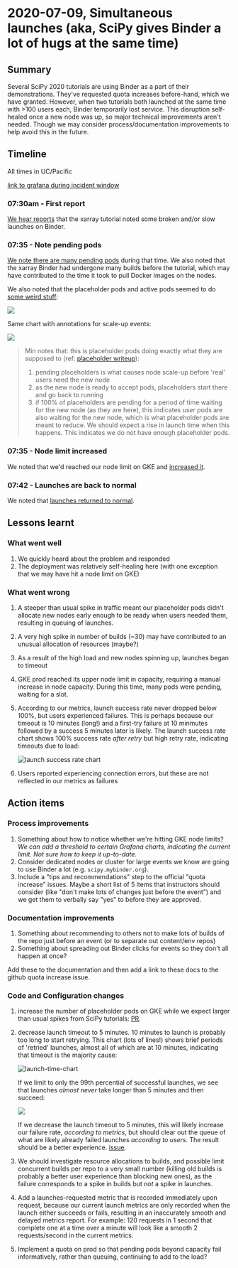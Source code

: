 # 2020-07-09, Simultaneous launches (aka, SciPy gives Binder a lot of hugs at the same time)

## Summary

Several SciPy 2020 tutorials are using Binder as a part of their demonstrations. They've
requested quota increases before-hand, which we have granted. However, when two
tutorials both launched at the same time with >100 users each, Binder temporarily lost
service. This disruption self-healed once a new node was up, so major technical
improvements aren't needed. Though we may consider process/documentation improvements to
help avoid this in the future.

## Timeline

All times in UC/Pacific

[link to grafana during incident window](https://grafana.mybinder.org/d/3SpLQinmk/1-overview?orgId=1&from=1594299600000&to=1594305000000&var-cluster=default)

### 07:30am - First report

[We hear reports](https://gitter.im/jupyterhub/mybinder.org-deploy?at=5f072954a61b8675119e65dd)
that the xarray tutorial noted some broken and/or slow launches on Binder.

### 07:35 - Note pending pods

[We note there are many pending pods](https://gitter.im/jupyterhub/mybinder.org-deploy?at=5f072ac186ccb45b599592c9) during that time. We also noted that
the xarray Binder had undergone many builds before the tutorial, which may have
contributed to the time it took to pull Docker images on the nodes.

We also noted that the placeholder pods and active pods seemed to do
[some weird stuff](https://grafana.mybinder.org/d/nDQPwi7mk/node-activity?orgId=1&from=1594300376037&to=1594305103856&fullscreen&panelId=43):

![](https://i.imgur.com/0bTTTRd.png)

Same chart with annotations for scale-up events:

![](https://i.imgur.com/lGUajxp.png)

> Min notes that: this is placeholder pods doing exactly what they are supposed to
> (ref: [placeholder writeup](https://discourse.jupyter.org/t/planning-placeholders-with-jupyterhub-helm-chart-0-8-tested-on-mybinder-org/213)):
> 1. pending placeholders is what causes node scale-up before 'real' users need the new node
> 2. as the new node is ready to accept pods, placeholders start there and go back to running
> 3. if 100% of placeholders are pending for a period of time waiting for the new node
>    (as they are here), this indicates *user* pods are also waiting for the new node,
>    which is what placeholder pods are meant to reduce. We should expect a rise in
>    launch time when this happens. This indicates we do not have enough placeholder
>    pods.

### 07:35 - Node limit increased

We noted that we'd reached our node limit on GKE and
[increased it](https://gitter.im/jupyterhub/mybinder.org-deploy?at=5f072b0a8342f46274047e5b).

### 07:42 - Launches are back to normal

We noted that [launches returned to normal](https://gitter.im/jupyterhub/mybinder.org-deploy?at=5f072ce0c7d15f7d0f801ab0).

## Lessons learnt

### What went well

1. We quickly heard about the problem and responded
2. The deployment was relatively self-healing here (with one exception that we may
   have hit a node limit on GKE)

### What went wrong

1. A steeper than usual spike in traffic meant our placeholder pods didn't allocate new
   nodes early enough to be ready when users needed them, resulting in queuing of
   launches.
2. A very high spike in number of builds (~30) may have contributed to an unusual
   allocation of resources (maybe?)
3. As a result of the high load and new nodes spinning up, launches began to timeout
4. GKE prod reached its upper node limit in capacity, requiring a manual increase in
   node capacity. During this time, many pods were pending, waiting for a slot.
5. According to our metrics, launch success rate never dropped below 100%, but users
   experienced failures. This is perhaps because our timeout is 10 minutes (long!) and a
   first-try failure at 10 minmutes followed by a success 5 minutes later is likely. The
   launch success rate chart shows 100% success rate *after retry* but high retry rate,
   indicating timeouts due to load:

   ![launch success rate chart](https://i.imgur.com/UiAgdwA.png)

6. Users reported experiencing connection errors, but these are not reflected in our
   metrics as failures


## Action items

### Process improvements

1. Something about how to notice whether we're hitting GKE node limits? *We
   can add a threshold to certain Grafana charts, indicating the current limit. Not sure
   how to keep it up-to-date.*
2. Consider dedicated nodes or cluster for large events we know are going to use Binder a lot
   (e.g. `scipy.mybinder.org`).
3. Include a "tips and recommendations" step to the official "quota increase" issues.
   Maybe a short list of 5 items that instructors should consider (like "don't make lots
   of changes just before the event") and we get them to verbally say "yes" to before
   they are approved.

### Documentation improvements

1. Something about recommending to others not to make lots of builds of the repo just
   before an event (or to separate out content/env repos)
2. Something about spreading out Binder clicks for events so they don't all happen at once?

Add these to the documentation and then add a link to these docs to the github quota increase
issue.

### Code and Configuration changes

1. increase the number of placeholder pods on GKE while we expect larger than usual
   spikes from SciPy tutorials:
   [PR](https://github.com/jupyterhub/mybinder.org-deploy/pull/1492).
2. decrease launch timeout to 5 minutes. 10 minutes to launch is probably too long to
   start retrying. This chart (lots of lines!) shows brief periods of 'retried'
   launches, almost all of which are at 10 minutes, indicating that timeout is the
   majority cause:

   ![launch-time-chart](https://i.imgur.com/dO1FIfw.png)

   If we limit to only the 99th percential of successful launches, we see that launches *almost never* take longer than 5 minutes and then succeed:

   ![](https://i.imgur.com/rYh0Whv.png)
   
   If we decrease the launch timeout to 5 minutes, this will likely increase our failure rate, *according to metrics*, but should clear out the queue of what are likely already failed launches *according to users*. The result should be a better experience. [issue](https://github.com/jupyterhub/mybinder.org-deploy/issues/1528).

3. We should investigate resource allocations to builds, and possible limit concurrent
   builds per repo to a very small number (killing old builds is probably a better user
   experience than blocking new ones), as the failure corresponds to a spike in builds
   but *not* a spike in launches.
4. Add a launches-requested metric that is recorded immediately upon request, because
   our current launch metrics are only recorded when the launch either succeeds or
   fails, resulting in an inaccurately smooth and delayed metrics report. For example:
   120 requests in 1 second that complete one at a time over a minute will look like a
   smooth 2 requests/second in the current metrics.
5. Implement a quota on prod so that pending pods beyond capacity fail informatively,
   rather than queuing, continuing to add to the load?
